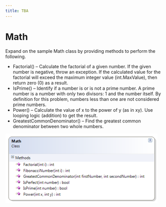 ```yaml
---
title: TBA
---
```

# Math

Expand on the sample Math class by providing methods to perform the following.

* Factorial() – Calculate the factorial of a given number. If the given number is negative, throw an exception. If the calculated value for the factorial will exceed the maximum integer value (int.MaxValue), then return zero (0) as a result.
* IsPrime() – Identify if a number is or is not a prime number. A prime number is a number with only two divisors: 1 and the number itself. By definition for this problem, numbers less than one are not considered prime numbers.
* Power() – Calculate the value of x to the power of y (as in xy). Use looping logic (addition) to get the result.
* GreatestCommonDenominator() – Find the greatest common denominator between two whole numbers.

![](J-Math-2.png)
